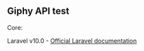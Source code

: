 

## Giphy API test

Core:

Laravel v10.0 - <a href="https://laravel.com" target="_blank">Official Laravel documentation</a>
